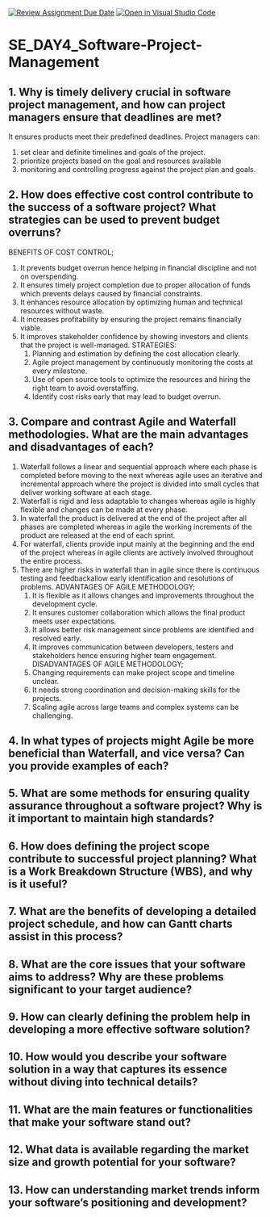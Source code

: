 [![Review Assignment Due Date](https://classroom.github.com/assets/deadline-readme-button-22041afd0340ce965d47ae6ef1cefeee28c7c493a6346c4f15d667ab976d596c.svg)](https://classroom.github.com/a/9pw6JKcu)
[![Open in Visual Studio Code](https://classroom.github.com/assets/open-in-vscode-2e0aaae1b6195c2367325f4f02e2d04e9abb55f0b24a779b69b11b9e10269abc.svg)](https://classroom.github.com/online_ide?assignment_repo_id=18448153&assignment_repo_type=AssignmentRepo)
# SE_DAY4_Software-Project-Management
## 1. Why is timely delivery crucial in software project management, and how can project managers ensure that deadlines are met?
It ensures products meet their predefined deadlines.
Project managers can:
1. set clear and definite timelines and goals of the project.
2. prioritize projects based on the goal and resources available
3. monitoring and controlling progress against the project plan and goals.



## 2. How does effective cost control contribute to the success of a software project? What strategies can be used to prevent budget overruns?
BENEFITS OF COST CONTROL;
1. It prevents budget overrun hence helping in financial discipline and not on overspending.
2. It ensures timely project completion due to proper allocation of funds which prevents delays caused by financial constraints.
3. It enhances resource allocation by optimizing human and technical resources without waste.
4. It increases profitability by ensuring the project remains financially viable.
5. It improves stakeholder confidence by showing investors and clients that the project is well-managed.
   STRATEGIES:
   1. Planning and estimation by defining the cost allocation clearly.
   2. Agile project management by continuously monitoring the costs at every milestone.
   3. Use of open source tools to optimize the resources and hiring the right team to avoid overstaffing.
   4. Identify cost risks early that may lead to budget overrun. 

## 3. Compare and contrast Agile and Waterfall methodologies. What are the main advantages and disadvantages of each?
1. Waterfall follows a linear and sequential approach where each phase is completed before moving to the next whereas agile uses an iterative and incremental approach where the project is divided into small cycles that deliver working software at each stage.
2. Waterfall is rigid and less adaptable to changes whereas agile is highly flexible and changes can be made at every phase.
3. In waterfall the product is delivered at the end of the project after all phases are completed whereas in agile the working increments of the product are released at the end of each sprint.
4. For waterfall, clients provide input mainly at the beginning and the end of the project whereas in agile clients are actively involved throughout the entire process.
5. There are higher risks in waterfall than in agile since there is continuous testing and feedbackallow early identification and resolutions of problems.
   ADVANTAGES OF AGILE METHODOLOGY;
   1. It is flexible as it allows changes and improvements throughout the development cycle.
   2. It ensures customer collaboration which allows the final product meets user expectations.
   3. It allows better risk management since problems are identified and resolved early.
   4. It improves communication between developers, testers and stakeholders hence ensuring higher team engagement.
   DISADVANTAGES OF AGILE METHODOLOGY;
   1. Changing requirements can make project scope and timeline unclear.
   2. It needs strong coordination and decision-making skills for the projects.
   3. Scaling agile across large teams and complex systems can be challenging.
      
## 4. In what types of projects might Agile be more beneficial than Waterfall, and vice versa? Can you provide examples of each?
## 5. What are some methods for ensuring quality assurance throughout a software project? Why is it important to maintain high standards?
## 6. How does defining the project scope contribute to successful project planning? What is a Work Breakdown Structure (WBS), and why is it useful?
## 7. What are the benefits of developing a detailed project schedule, and how can Gantt charts assist in this process?
## 8. What are the core issues that your software aims to address? Why are these problems significant to your target audience?
## 9. How can clearly defining the problem help in developing a more effective software solution?
## 10. How would you describe your software solution in a way that captures its essence without diving into technical details?
## 11. What are the main features or functionalities that make your software stand out?
## 12. What data is available regarding the market size and growth potential for your software?
## 13. How can understanding market trends inform your software’s positioning and development?
